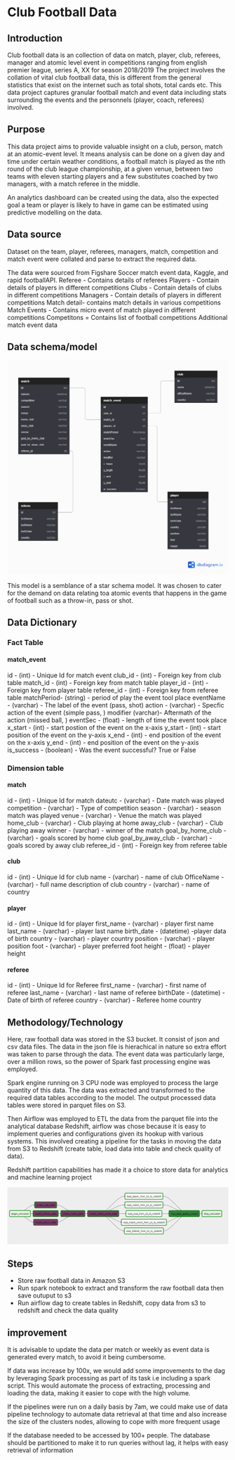 # Club Football Data

## Introduction
Club football data is an collection of data on match, player, club, referees, manager and atomic level event in competitions ranging from english premier league, series A, XX for season 2018/2019
The project involves the collation of vital club football data, this is different from the general statistics that exist on the internet such as total shots, total cards etc. This data project captures granular football match and event data including stats surrounding the events and the personnels (player, coach, referees) involved.

## Purpose
This data project aims to provide valuable insight on a club, person, match at an atomic-event level. It means analysis can be done on a given day and time under certain weather conditions, a football match is played as the nth round of the club league championship, at a given venue, between two teams with eleven starting players and a few substitutes coached by two managers, with a match referee in the middle.

An analytics dashboard can be created using the data, also the expected goal a team or player is likely to have in game can be estimated using predictive modelling on the data.

## Data source
Dataset on the team, player, referees, managers, match, competition and match event were collated and parse to extract the required data.

The data were sourced from Figshare Soccer match event data, Kaggle, and rapid footballAPI.
Referee - Contains details of referees
Players - Contain details of players in different competitions
Clubs - Contain details of clubs in different competitions
Managers - Contain details of players in different competitions
Match detail- contains match details in various competitions
Match Events - Contains micro event of match played in different competitions
Competitons = Contains list of football competitions
Additional match event data


## Data schema/model

<img src="image/footbalschema2.0.png"></img>

This model is a semblance of a star schema model. It was chosen to cater for the demand on data relating toa atomic events that happens in the game of football such as a throw-in, pass or shot.


## Data Dictionary

### Fact Table

#### match_event

id - (int) - Unique Id for match event
club_id - (int) - Foreign key from club table
match_id - (int) - Foreign key from match table
player_id - (int) - Foreign key from player table
referee_id - (int) - Foreign key from referee table
matchPeriod- (string) - period of play the event tool place
eventName - (varchar) - The label of the event (pass, shot)
action - (varchar) - Specfic action of the event (simple pass, )
modifier (varchar)- Aftermath of the action (missed ball, )
eventSec - (float) - length of time the event took place
x_start - (int) - start postion of the event on the x-axis
y_start - (int) - start position of the event on the y-axis
x_end - (int) - end position of the event on the x-axis
y_end - (int) - end position of the event on the y-axis
is_success - (boolean) - Was the event successful? True or False


### Dimension table

#### match

id - (int) -  Unique Id for match
dateutc - (varchar) - Date match was played
competition - (varchar) - Type of competition
season - (varchar) - season match was played
venue - (varchar) - Venue the match was played
home_club - (varchar) - Club playing at home
away_club - (varchar) - Club playing away
winner - (varchar) - winner of the match
goal_by_home_club - (varchar) - goals scored by home club
goal_by_away_club - (varchar) - goals scored by away club
referee_id - (int) - Foreign key from referee table

#### club

id - (int) - Unique Id for club
name - (varchar) - name of club
OfficeName - (varchar) - full name description of club
country - (varchar) - name of country


#### player

id - (int) - Unique Id for player
first_name - (varchar) - player first name
last_name - (varchar) - player last name
birth_date - (datetime) -player data of birth
country  - (varchar) - player country
position - (varchar) - player position
foot - (varchar) - player preferred foot
height - (float) - player height


#### referee

id - (int) - Unique Id for Referee
first_name - (varchar) - first name of referee
last_name - (varchar) - last name of referee
birthDate - (datetime) - Date of birth of referee
country - (varchar) - Referee home country


## Methodology/Technology

Here, raw football data was stored in the S3 bucket. It consist of json and csv data files. The data in the json file is hierachical in nature so extra effort was taken to parse through the data. The event data was particularly large, over a million rows, so the power of Spark fast processing engine was employed.

Spark engine running on 3 CPU node was employed to process the large quantity of this data. The data was extracted and transformed to the required data tables according to the model. The output processed data tables were stored in parquet files on S3.

Then Airflow was employed to ETL the data from the parquet file into the analytical database Redshift, airflow was chose because it is easy to implement queries and configurations given its hookup with various systems. This involved creating a pipeline for the tasks in moving the data from S3 to Redshift (create table, load data into table and check quality of data).

Redshift partition capabilities has made it a choice to store data for analytics and machine learning project

<img src="image/airflow_img.png"></img>

## Steps

* Store raw football data in Amazon S3
* Run spark notebook to extract and transform the raw football data then save outuput to s3
* Run airflow dag to create tables in Redshift, copy data from s3 to redshift and check the data quality

## improvement

It is advisable to update the data per match or weekly as event data is generated every match, to avoid it being cumbersome. 

If data was increase by 100x, we would add some improvements to the dag by leveraging Spark processing as part of its task i.e including a spark script. This would automate the process of extracting, processing and loading the data, making it easier to cope with the high volume.

If the pipelines were run on a daily basis by 7am, we could make use of data pipeline technology to automate data retrieval at that time and also increase the size of the clusters nodes, allowing to cope with more frequent usage  

If the database needed to be accessed by 100+ people. The database should be partitioned to make it to run queries without lag, it helps with easy retrieval of information

